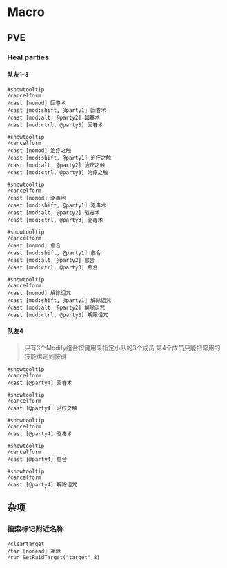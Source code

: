 # Macro

## PVE

### Heal parties

#### 队友1-3
```text
#showtooltip
/cancelform
/cast [nomod] 回春术
/cast [mod:shift, @party1] 回春术
/cast [mod:alt, @party2] 回春术
/cast [mod:ctrl, @party3] 回春术
```

```text
#showtooltip
/cancelform
/cast [nomod] 治疗之触
/cast [mod:shift, @party1] 治疗之触
/cast [mod:alt, @party2] 治疗之触
/cast [mod:ctrl, @party3] 治疗之触
```

```text
#showtooltip
/cancelform
/cast [nomod] 驱毒术
/cast [mod:shift, @party1] 驱毒术
/cast [mod:alt, @party2] 驱毒术
/cast [mod:ctrl, @party3] 驱毒术
```

```text
#showtooltip
/cancelform
/cast [nomod] 愈合
/cast [mod:shift, @party1] 愈合
/cast [mod:alt, @party2] 愈合
/cast [mod:ctrl, @party3] 愈合
```

```text
#showtooltip
/cancelform
/cast [nomod] 解除诅咒
/cast [mod:shift, @party1] 解除诅咒
/cast [mod:alt, @party2] 解除诅咒
/cast [mod:ctrl, @party3] 解除诅咒
```

#### 队友4

> 只有3个Modify组合按键用来指定小队的3个成员,第4个成员只能把常用的技能绑定到按键

```text
#showtooltip
/cancelform
/cast [@party4] 回春术
```

```text
#showtooltip
/cancelform
/cast [@party4] 治疗之触
```

```text
#showtooltip
/cancelform
/cast [@party4] 驱毒术
```

```text
#showtooltip
/cancelform
/cast [@party4] 愈合
```

```text
#showtooltip
/cancelform
/cast [@party4] 解除诅咒
```

## 杂项

### 搜索标记附近名称
```text
/cleartarget
/tar [nodead] 高地
/run SetRaidTarget("target",8)
```

